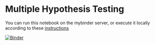 # Multiple Hypothesis Testing

You can run this notebook on the mybinder server, or execute it locally according to these [instructions](../../README.md)

[![Binder](https://mybinder.org/badge_logo.svg)](https://mybinder.org/v2/gh/statisticalbiotechnology/cb2030/master?filepath=nb%2Fmultiplehypo%2Fqvalue.ipynb)
